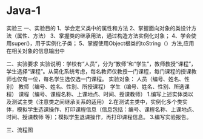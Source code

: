 # Java-1
实验三
一、实验目的
1、学会定义类中的属性和方法
2、掌握面向对象的类设计方法（属性、方法）
3、掌握类的继承用法，通过构造方法实例化对象；
4、学会使用super()，用于实例化子类；
5、掌握使用Object根类的toString（）方法,应用在相关对象的信息输出中


二、实验要求
实验说明：学校有“人员”，分为“教师”和“学生”，教师教授“课程”，学生选择“课程”。从简化系统考虑，每名教师仅教授一门课程，每门课程的授课教师也仅有一位，每名学生选仅选一门课程。
实验对象：
人员（编号、姓名、性别）
教师（编号、姓名、性别、所授课程）
学生（编号、姓名、性别、所选课程）
课程（编号、课程名称、上课地点、时间、授课教师）
1.编写上述实体类以及测试主类（注意类之间继承关系的适用）
2.在测试主类中，实例化多个类实体，模拟学生选课操作、打印课程信息（信息包括：编号、课程名称、上课地点、时间、授课教师 等）；模拟学生退课操作，再打印课程信息。
3.编写实验报告。


三、流程图

